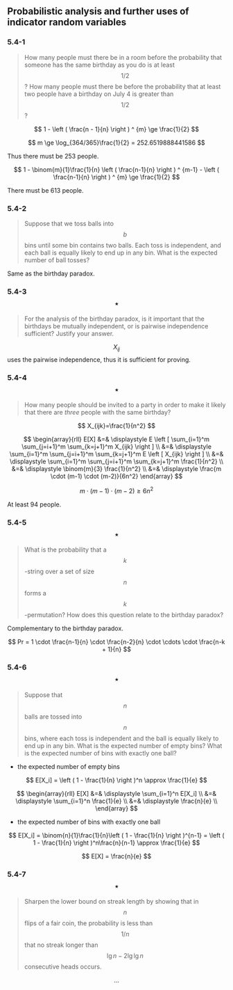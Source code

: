 ## Probabilistic analysis and further uses of indicator random variables

### 5.4-1 

> How many people must there be in a room before the probability that someone has the same birthday as you do is at least $$1/2$$? How many people must there be before the probability that at least two people have a birthday on July 4 is greater than $$1/2$$?

$$
1 - \left ( \frac{n - 1}{n} \right ) ^ {m} \ge \frac{1}{2}
$$

$$
m \ge \log_{364/365}\frac{1}{2} = 252.6519888441586
$$

Thus there must be 253 people.

$$
1 - \binom{m}{1}\frac{1}{n} \left ( \frac{n-1}{n} \right ) ^ {m-1} - \left ( \frac{n-1}{n} \right ) ^ {m} \ge \frac{1}{2}
$$

There must be 613 people.

### 5.4-2

> Suppose that we toss balls into $$b$$ bins until some bin contains two balls. Each toss is independent, and each ball is equally likely to end up in any bin. What is the expected number of ball tosses?

Same as the birthday paradox.

### 5.4-3 $$\star$$

> For the analysis of the birthday paradox, is it important that the birthdays be mutually independent, or is pairwise independence sufficient? Justify your answer.

$$X_{ij}$$ uses the pairwise independence, thus it is sufficient for proving.

### 5.4-4 $$\star$$

> How many people should be invited to a party in order to make it likely that there are _three_ people with the same birthday?

$$
X_{ijk}=\frac{1}{n^2}
$$

$$
\begin{array}{rll}
E[X] &=& \displaystyle E \left [ \sum_{i=1}^m \sum_{j=i+1}^m \sum_{k=j+1}^m X_{ijk} \right ] \\
&=& \displaystyle \sum_{i=1}^m \sum_{j=i+1}^m \sum_{k=j+1}^m E \left [ X_{ijk} \right ] \\
&=& \displaystyle \sum_{i=1}^m \sum_{j=i+1}^m \sum_{k=j+1}^m \frac{1}{n^2} \\
&=& \displaystyle \binom{m}{3} \frac{1}{n^2} \\
&=& \displaystyle \frac{m \cdot (m-1) \cdot (m-2)}{6n^2}
\end{array}
$$

$$
m \cdot (m-1) \cdot (m-2) \ge 6n^2
$$

At least 94 people.

### 5.4-5 $$\star$$

> What is the probability that a $$k$$-string over a set of size $$n$$ forms a $$k$$-permutation? How does this question relate to the birthday paradox?

Complementary to the birthday paradox.

$$
Pr = 1 \cdot \frac{n-1}{n} \cdot \frac{n-2}{n} \cdot \cdots \cdot \frac{n-k + 1}{n}
$$

### 5.4-6 $$\star$$

> Suppose that $$n$$ balls are tossed into $$n$$ bins, where each toss is independent and the ball is equally likely to end up in any bin. What is the expected number of empty bins? What is the expected number of bins with exactly one ball?

* the expected number of empty bins

$$
E[X_i] = \left ( 1 - \frac{1}{n} \right )^n \approx \frac{1}{e}
$$

$$
\begin{array}{rll}
E[X] &=& \displaystyle \sum_{i=1}^n E[X_i] \\
&=& \displaystyle \sum_{i=1}^n \frac{1}{e} \\
&=& \displaystyle \frac{n}{e} \\
\end{array}
$$

* the expected number of bins with exactly one ball

$$
E[X_i] = \binom{n}{1}\frac{1}{n}\left ( 1 - \frac{1}{n} \right )^{n-1} = \left ( 1 - \frac{1}{n} \right )^n\frac{n}{n-1} \approx \frac{1}{e}
$$

$$
E[X] = \frac{n}{e}
$$


### 5.4-7 $$\star$$

> Sharpen the lower bound on streak length by showing that in $$n$$ flips of a fair coin, the probability is less than $$1/n$$ that no streak longer than $$\lg n - 2 \lg \lg n$$ consecutive heads occurs.

$$\dots$$
